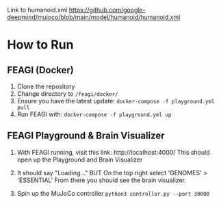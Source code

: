 

Link to humanoid.xml https://github.com/google-deepmind/mujoco/blob/main/model/humanoid/humanoid.xml

# How to Run

## FEAGI (Docker)
1. Clone the repository
2. Change directory to `/feagi/docker/`
3. Ensure you have the latest update: `docker-compose -f playground.yml pull`
4. Run FEAGI with: `docker-compose -f playground.yml up`

## FEAGI Playground & Brain Visualizer
1. With FEAGI running, visit this link: http://localhost:4000/
This should open up the Playground and Brain Visualizer

2. It should say "Loading..." BUT
On the top right select 'GENOMES' > 'ESSENTIAL'
From there you should see the brain visualizer.

3. Spin up the MuJoCo controller
`python3 controller.py --port 30000`

